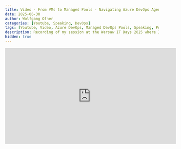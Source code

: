 ```yaml
---
title: Video - From VMs to Managed Pools - Navigating Azure DevOps Agent Hosting - Warsaw IT Days 2025
date: 2025-06-30
author: Wolfgang Ofner
categories: [Youtube, Speaking, DevOps]
tags: [Youtube, Video, Azure DevOps, Managed DevOps Pools, Speaking, Public Speaking, Conference]
description: Recording of my session at the Warsaw IT Days 2025 where I talk about the different options in Azure DevOps to host agents.
hidden: true
---
```


<iframe width="560" height="315" src="https://www.youtube.com/embed/OEBvWVlAuw0" title="YouTube video player" frameborder="0" allow="accelerometer; autoplay; clipboard-write; encrypted-media; gyroscope; picture-in-picture; web-share" referrerpolicy="strict-origin-when-cross-origin" allowfullscreen></iframe>